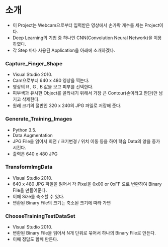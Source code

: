 # 소개
* 이 Project는 Webcam으로부터 입력받은 영상에서 손가락 개수를 세는 Project이다. 
* Deep Learning의 기법 중 하나인 CNN(Convolution Neural Network)을 이용하였다. 
* 각 Step 마다 사용된 Application을 아래에 소개하겠다.


### Capture_Finger_Shape
 - Visual Studio 2010. 
 - Cam으로부터 640 x 480 영상을 찍는다.
 - 영상의 R , G , B 값을 보고 피부를 선택한다.
 - 피부색과 유사한 Object를 골라내기 위해서 가장 큰 Contour(손이라고 판단)만 남기고 삭제한다.
 - 원래 크기의 절반인 320 x 240의 JPG 파일로 저장해 준다.


### Generate_Training_Images
 - Python 3.5.
 - Data Augmentation
 - JPG File을 읽어서 회전 / 크기변경 / 위치 이동 등을 하여 학습 Data의 양을 증가시킨다.
 - 출력은 640 x 480 JPG 


### TransformImgData
 - Visual Studio 2010. 
 - 640 x 480 JPG 파일을 읽어서 각 Pixel을 0x00 or 0xFF 으로 변환하여 Binary File을 만들어준다.
 - 이때 Size를 축소할 수 있다.
 - 변환된 Binary File의 크기는 축소된 크기에 따라 가변


### ChooseTrainingTestDataSet
 - Visual Studio 2010. 
 - 변환된 Binary File을 읽어서 N개 단위로 묶어서 하나의 Binary File로 만든다.
 - 이때 정답도 함께 만든다.
